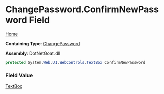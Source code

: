 # ChangePassword\.ConfirmNewPassword Field

[Home](../../../../../README.md)

**Containing Type**: [ChangePassword](../README.md)

**Assembly**: DotNetGoat\.dll

```csharp
protected System.Web.UI.WebControls.TextBox ConfirmNewPassword
```

### Field Value

[TextBox](https://docs.microsoft.com/en-us/dotnet/api/system.web.ui.webcontrols.textbox)

